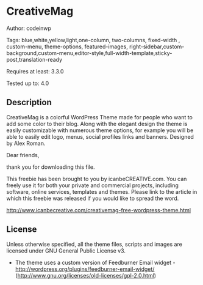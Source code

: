 # CreativeMag

Author: codeinwp

Tags: blue,white,yellow,light,one-column, two-columns, fixed-width , custom-menu, theme-options, featured-images, right-sidebar,custom-background,custom-menu,editor-style,full-width-template,sticky-post,translation-ready

Requires at least:	3.3.0

Tested up to:		4.0
 

## Description 

CreativeMag is a colorful WordPress Theme made for people who want to add some color to their blog.
Along with the elegant design the theme is easily customizable with numerous theme options, for example you will 
be able to easily edit logo, menus, social profiles links and banners. 
Designed by Alex Roman. 

Dear friends,

thank you for downloading this file.

This freebie has been brought to you by icanbeCREATIVE.com.
You can freely use it for both your private and commercial projects, including software, online services, templates and themes.
Please link to the article in which this freebie was released if you would like to spread the word.

http://www.icanbecreative.com/creativemag-free-wordpress-theme.html

##  License 

Unless otherwise specified, all the theme files, scripts and images are licensed under GNU General Public License v3.

* The theme uses a custom version of  Feedburner Email widget - http://wordpress.org/plugins/feedburner-email-widget/ (http://www.gnu.org/licenses/old-licenses/gpl-2.0.html) 
